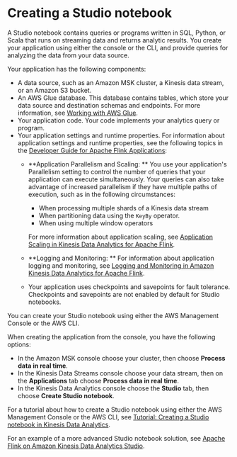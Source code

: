 # Creating a Studio notebook<a name="how-zeppelin-creating"></a>

A Studio notebook contains queries or programs written in SQL, Python, or Scala that runs on streaming data and returns analytic results\. You create your application using either the console or the CLI, and provide queries for analyzing the data from your data source\.

Your application has the following components:
+ A data source, such as an Amazon MSK cluster, a Kinesis data stream, or an Amazon S3 bucket\.
+ An AWS Glue database\. This database contains tables, which store your data source and destination schemas and endpoints\. For more information, see [Working with AWS Glue](how-zeppelin-glue.md)\.
+ Your application code\. Your code implements your analytics query or program\.
+ Your application settings and runtime properties\. For information about application settings and runtime properties, see the following topics in the [Developer Guide for Apache Flink Applications](https://docs.aws.amazon.com/kinesisanalytics/latest/java/what-is.html):
  + **Application Parallelism and Scaling: ** You use your application's Parallelism setting to control the number of queries that your application can execute simultaneously\. Your queries can also take advantage of increased parallelism if they have multiple paths of execution, such as in the following circumstances:
    + When processing multiple shards of a Kinesis data stream
    + When partitioning data using the `KeyBy` operator\.
    + When using multiple window operators

    For more information about application scaling, see [ Application Scaling in Kinesis Data Analytics for Apache Flink](https://docs.aws.amazon.com/kinesisanalytics/latest/java/how-scaling.html)\.
  + **Logging and Monitoring: ** For information about application logging and monitoring, see [ Logging and Monitoring in Amazon Kinesis Data Analytics for Apache Flink](https://docs.aws.amazon.com/kinesisanalytics/latest/java/monitoring-overview.html)\.
  + Your application uses checkpoints and savepoints for fault tolerance\. Checkpoints and savepoints are not enabled by default for Studio notebooks\.

You can create your Studio notebook using either the AWS Management Console or the AWS CLI\. 

When creating the application from the console, you have the following options:
+ In the Amazon MSK console choose your cluster, then choose **Process data in real time**\.
+ In the Kinesis Data Streams console choose your data stream, then on the **Applications** tab choose **Process data in real time**\.
+ In the Kinesis Data Analytics console choose the **Studio** tab, then choose **Create Studio notebook**\.

For a tutorial about how to create a Studio notebook using either the AWS Management Console or the AWS CLI, see [Tutorial: Creating a Studio notebook in Kinesis Data Analytics](example-notebook.md)\.

For an example of a more advanced Studio notebook solution, see [Apache Flink on Amazon Kinesis Data Analytics Studio](https://streaming-analytics.workshop.aws/flink-on-kda-studio/)\.